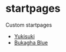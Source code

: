 # startpages
Custom startpages

<ul>
  <li><a href="https://kibur.github.io/startpages/yukisuki">Yukisuki</a></li>
  <li><a href="https://kibur.github.io/startpages/bokagha">Bukagha Blue</a></li>
</ul>
